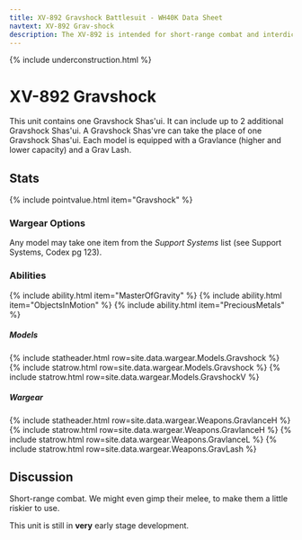 ```yaml
---
title: XV-892 Gravshock Battlesuit - WH40K Data Sheet
navtext: XV-892 Grav-shock
description: The XV-892 is intended for short-range combat and interdiction roles. 
---
```


{% include underconstruction.html %}

# XV-892 Gravshock

This unit contains one Gravshock Shas'ui. It can include up to 2 additional Gravshock Shas'ui. A Gravshock Shas'vre can take the place of one Gravshock Shas'ui. Each model is equipped with a Gravlance (higher and lower capacity) and a Grav Lash.

## Stats

{% include pointvalue.html item="Gravshock" %}

### Wargear Options

Any model may take one item from the *Support Systems* list (see Support Systems, Codex pg 123). 

### Abilities

{% include ability.html item="MasterOfGravity" %}
{% include ability.html item="ObjectsInMotion" %}
{% include ability.html item="PreciousMetals" %}

##### Models

{% include statheader.html row=site.data.wargear.Models.Gravshock %}
{% include statrow.html row=site.data.wargear.Models.Gravshock %}
{% include statrow.html row=site.data.wargear.Models.GravshockV %}

##### Wargear

{% include statheader.html row=site.data.wargear.Weapons.GravlanceH %}
{% include statrow.html row=site.data.wargear.Weapons.GravlanceH %}
{% include statrow.html row=site.data.wargear.Weapons.GravlanceL %}
{% include statrow.html row=site.data.wargear.Weapons.GravLash %}

## Discussion

Short-range combat. We might even gimp their melee, to make them a little riskier to use. 

This unit is still in **very** early stage development. 